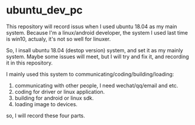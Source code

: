 # ubuntu_dev_pc

This repository will record issus when I used ubuntu 18.04 as my main system. 
Because I'm a linux/android developer, the system I used last time is win10, actualy, it's not so well for linuxer. 

So, I insall ubuntu 18.04 (destop version) system, and set it as my mainly system. Maybe some issues will
meet, but I will try and fix it, and recording it in this repository.

I mainly used this system to communicating/coding/building/loading:
  1. communicating with other people, I need wechat/qq/email and etc.
  2. coding for driver or linux application.
  3. building for android or linux sdk.
  4. loading image to devices.

  so, I will record these four parts.
